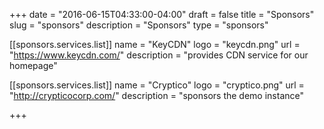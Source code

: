+++
date = "2016-06-15T04:33:00-04:00"
draft = false
title = "Sponsors"
slug = "sponsors"
description = "Sponsors"
type = "sponsors"


[[sponsors.services.list]]
    name = "KeyCDN"
    logo = "keycdn.png"
    url = "https://www.keycdn.com/"
    description = "provides CDN service for our homepage"

[[sponsors.services.list]]
    name = "Cryptico"
    logo = "cryptico.png"
    url = "http://crypticocorp.com/"
    description = "sponsors the demo instance"


+++
